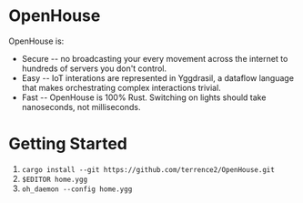 OpenHouse
===

OpenHouse is:
* Secure -- no broadcasting your every movement across the internet to
  hundreds of servers you don't control.
* Easy -- IoT interations are represented in Yggdrasil, a dataflow language
  that makes orchestrating complex interactions trivial.
* Fast -- OpenHouse is 100% Rust. Switching on lights should take
  nanoseconds, not milliseconds.

Getting Started
===============
1) `cargo install --git https://github.com/terrence2/OpenHouse.git`
2) `$EDITOR home.ygg`
3) `oh_daemon --config home.ygg`